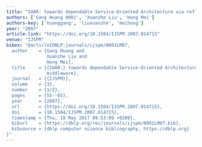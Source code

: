 ```yaml
---
title: "SOAR: towards dependable Service-Oriented Architecture via reflective middleware"
authors: ['Gang Huang 0001', 'Xuanzhe Liu', 'Hong Mei']
authors-key: ['huanggang', 'liuxuanzhe', 'meihong']
year: "2007"
article-link: "https://doi.org/10.1504/IJSPM.2007.014715"
venue: "IJSPM"
bibex: "@article{DBLP:journals/ijspm/0001LM07,
  author    = {Gang Huang and
               Xuanzhe Liu and
               Hong Mei},
  title     = {{SOAR:} towards dependable Service-Oriented Architecture via reflective
               middleware},
  journal   = {{IJSPM}},
  volume    = {3},
  number    = {1/2},
  pages     = {55--65},
  year      = {2007},
  url       = {https://doi.org/10.1504/IJSPM.2007.014715},
  doi       = {10.1504/IJSPM.2007.014715},
  timestamp = {Thu, 18 May 2017 09:53:09 +0200},
  biburl    = {https://dblp.org/rec/journals/ijspm/0001LM07.bib},
  bibsource = {dblp computer science bibliography, https://dblp.org}
}"
---
```

